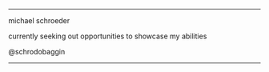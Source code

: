 
* * *
michael schroeder

currently seeking out opportunities to showcase my abilities

 @schrodobaggin

* * *

